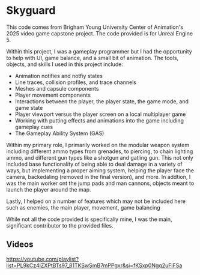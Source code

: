 # Skyguard

This code comes from Brigham Young University Center of Animation's 2025 video game capstone project. The code provided is for Unreal Engine 5.

Within this project, I was a gameplay programmer but I had the opportunity to help with UI, game balance, and a small bit of animation. The tools, objects, and skills I used in this project include:
- Animation notifies and notfiy states
- Line traces, collision profiles, and trace channels
- Meshes and capsule components
- Player movement components
- Interactions between the player, the player state, the game mode, and game state
- Player viewport versus the player screen on a local multiplayer game
- Working with putting effects and animations into the game including gameplay cues
- The Gameplay Ability System (GAS)

Within my primary role, I primarily worked on the modular weapon system including different ammo types from grenades, to piercing, to chain lighting ammo, and different gun types like a shotgun and gatling gun. This not only included base functionality of being able to deal damage in a variety of ways, but implementing a proper aiming system, helping the player face the camera, backedaling (removed in the final version), and more. In addtion, I was the main worker ont the jump pads and man cannons, objects meant to launch the player around the map.

Lastly, I helped on a number of features which may not be included here such as enemies, the main player, movement, game balancing

While not all the code provided is specifically mine, I was the main, significant contributor to the provided files.

## Videos

https://youtube.com/playlist?list=PL9kCz4lZXPtBTs97_81TKSwSmB7mPPgxr&si=fKSxp0Ngq2uFiFSa
